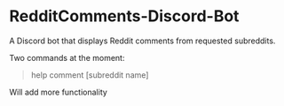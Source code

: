 # RedditComments-Discord-Bot
A Discord bot that displays Reddit comments from requested subreddits.

Two commands at the moment: 
>help
>comment [subreddit name]

Will add more functionality
